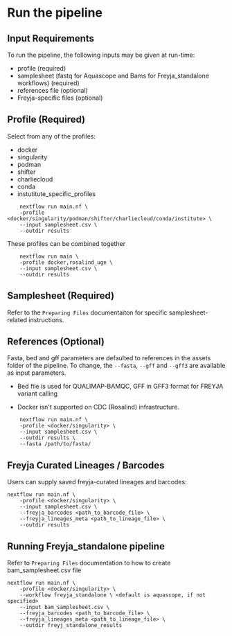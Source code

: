 # Run the pipeline

## Input Requirements
To run the pipeline, the following inputs may be given at run-time:
- profile (required)
- samplesheet (fastq for Aquascope and Bams for Freyja_standalone workflows) (required)
- references file (optional)
- Freyja-specific files (optional)

## Profile (Required)
Select from any of the profiles:
- docker
- singularity
- podman
- shifter
- charliecloud
- conda
- instutitute_specific_profiles

```
    nextflow run main.nf \
    -profile <docker/singularity/podman/shifter/charliecloud/conda/institute> \
    --input samplesheet.csv \
    --outdir results
```

These profiles can be combined together

```
    nextflow run main \
    -profile docker,rosalind_uge \
    --input samplesheet.csv \
    --outdir results
```

## Samplesheet (Required)
Refer to the `Preparing Files` documentaiton for specific samplesheet-related instructions.

## References (Optional)
Fasta, bed and gff parameters are defaulted to references in the assets folder of the pipeline. To change, the `--fasta`, `--gff` and `--gff3` are available as input parameters.
    
- Bed file is used for QUALIMAP-BAMQC, GFF in GFF3 format for FREYJA variant calling 

- Docker isn't supported on CDC (Rosalind) infrastructure.

```
    nextflow run main.nf \
    -profile <docker/singularity> \
    --input samplesheet.csv \
    --outdir results \
    --fasta /path/to/fasta/
```

## Freyja Curated Lineages / Barcodes
Users can supply saved freyja-curated lineages and barcodes:

```
nextflow run main.nf \
    -profile <docker/singularity> \
    --input samplesheet.csv \
    --freyja_barcodes <path_to_barcode_file> \
    --freyja_lineages_meta <path_to_lineage_file> \
    --outdir results
```

## Running Freyja_standalone pipeline
Refer to `Preparing Files` documentation to how to create bam_samplesheet.csv file

```
nextflow run main.nf \
    -profile <docker/singularity> \
    --workflow freyja_standalone \ <default is aquascope, if not specified>
    --input bam_samplesheet.csv \
    --freyja_barcodes <path_to_barcode_file> \
    --freyja_lineages_meta <path_to_lineage_file> \
    --outdir freyj_standalone_results
```